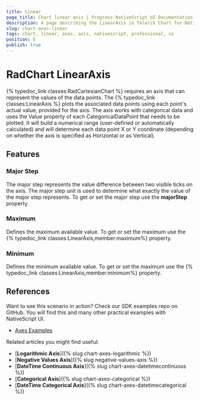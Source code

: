 ```yaml
---
title: Linear
page_title: Chart linear axis | Progress NativeScript UI Documentation
description: A page describing the LinearAxis in Telerik Chart for NativeScript. This article explains the most important things you need to know before using Linear axis.
slug: chart-axes-linear
tags: chart, linear, axes, axis, nativescript, professional, ui
position: 5
publish: true
---
```



# RadChart LinearAxis

{% typedoc_link classes:RadCartesianChart %} requires an axis that can represent the values of the data points. The {% typedoc_link classes:LinearAxis %} plots the associated data points using each point's actual value, provided for the axis. The axis works with categorical data and uses the Value property of each CategoricalDataPoint that needs to be plotted. It will build a numerical range (user-defined or automatically calculated) and will determine each data point X or Y coordinate (depending on whether the axis is specified as Horizontal or as Vertical).

<snippet id='ohlc-series'/>

## Features

### Major Step

The major step represents the value difference between two visible ticks on the axis. The major step unit is used to determine what exactly the value of the major step represents. To get or set the major step use the **majorStep** property.

### Maximum

Defines the maximum available value. To get or set the maximum use the {% typedoc_link classes:LinearAxis,member:maximum%} property.

### Minimum

Defines the minimum available value. To get or set the maximum use the {% typedoc_link classes:LinearAxis,member:minimum%}  property.

## References
Want to see this scenario in action?
Check our SDK examples repo on GitHub. You will find this and many other practical examples with NativeScript UI.

* [Axes Examples](https://github.com/NativeScript/nativescript-ui-samples/tree/master/chart/app/examples/axes)

Related articles you might find useful:

* [**Logarithmic Axis**]({% slug chart-axes-logarithmic %})
* [**Negative Values Axis**]({% slug negative-values-axis %})
* [**DateTime Continuous Axis**]({% slug chart-axes-datetimecontinuous %})
* [**Categorical Axis**]({% slug chart-axes-categorical %})
* [**DateTime Categorical Axis**]({% slug chart-axes-datetimecategorical %})

